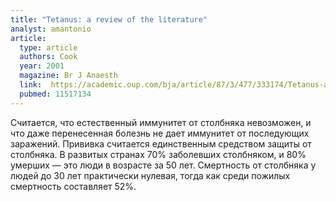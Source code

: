 ```yaml
---
title: "Tetanus: a review of the literature"
analyst: amantonio
article:
  type: article
  authors: Cook
  year: 2001
  magazine: Br J Anaesth
  link:  https://academic.oup.com/bja/article/87/3/477/333174/Tetanus-a-review-of-the-literature
  pubmed: 11517134
---
```


Считается, что естественный иммунитет от столбняка невозможен, и что даже перенесенная болезнь не дает иммунитет от последующих заражений. Прививка считается единственным средством защиты от столбняка.
В развитых странах 70% заболевших столбняком, и 80% умерших — это люди в возрасте за 50 лет.
Смертность от столбняка у людей до 30 лет практически нулевая, тогда как среди пожилых смертность составляет 52%.
